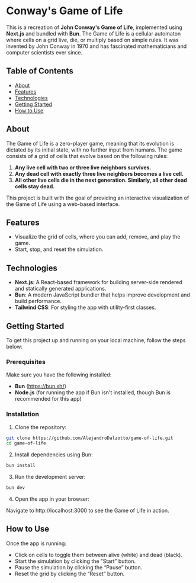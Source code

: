 # Conway's Game of Life

This is a recreation of **John Conway's Game of Life**, implemented using **Next.js** and bundled with **Bun**. The Game of Life is a cellular automaton where cells on a grid live, die, or multiply based on simple rules. It was invented by John Conway in 1970 and has fascinated mathematicians and computer scientists ever since.

## Table of Contents

- [About](#about)
- [Features](#features)
- [Technologies](#technologies)
- [Getting Started](#getting-started)
- [How to Use](#how-to-use)

## About

The Game of Life is a zero-player game, meaning that its evolution is dictated by its initial state, with no further input from humans. The game consists of a grid of cells that evolve based on the following rules:

1. **Any live cell with two or three live neighbors survives.**
2. **Any dead cell with exactly three live neighbors becomes a live cell.**
3. **All other live cells die in the next generation. Similarly, all other dead cells stay dead.**

This project is built with the goal of providing an interactive visualization of the Game of Life using a web-based interface.

## Features

- Visualize the grid of cells, where you can add, remove, and play the game.
- Start, stop, and reset the simulation.

## Technologies

- **Next.js**: A React-based framework for building server-side rendered and statically generated applications.
- **Bun**: A modern JavaScript bundler that helps improve development and build performance.
- **Tailwind CSS**: For styling the app with utility-first classes.

## Getting Started

To get this project up and running on your local machine, follow the steps below:

### Prerequisites

Make sure you have the following installed:
- **Bun** (https://bun.sh/)
- **Node.js** (for running the app if Bun isn't installed, though Bun is recommended for this app)

### Installation

1. Clone the repository:

```bash
git clone https://github.com/AlejandroDalzotto/game-of-life.git
cd game-of-life
```

2. Install dependencies using Bun:

```bash
bun install
```

3. Run the development server:
```bash
bun dev
```

4. Open the app in your browser:

Navigate to http://localhost:3000 to see the Game of Life in action.

## How to Use
Once the app is running:

- Click on cells to toggle them between alive (white) and dead (black).
- Start the simulation by clicking the “Start” button.
- Pause the simulation by clicking the “Pause” button.
- Reset the grid by clicking the “Reset” button.
